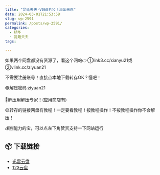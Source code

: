 ```yaml
---
title: "昆廷夫夫-V068老公！流出来惹"
date: 2024-03-01T21:53:58
slug: wp-2591
permalink: /posts/wp-2591/
categories:
  - 精华
  - 昆廷夫夫
tags:

---
```


如果两个网盘都没有资源了，看这个网站👉①link3.cc/xianyu21或②vlink.cc/ziyuan21

不需要注册账号！直接点本地下载转存OK？懂吧！

🟢解压密码:ziyuan21

🔵解压用解压专家！(应用商店有)

🟡转存的链接网盘有教程！一定要看教程！按教程操作！不按教程操作你不会解压！

💰🈶能力的宝，可以点左下角赞赏支持一下网站运行

## 📦 下载链接
- [迅雷云盘](https://blziyuan21.com/pay-download/2591?key=08696e6431&down_id=0)
- [123云盘](https://blziyuan21.com/pay-download/2591?key=08696e6431&down_id=1)

